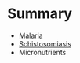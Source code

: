 # Summary

* [Malaria](causes/malaria.md)
* [Schistosomiasis](causes/schistosomiasis.md)
* Micronutrients

